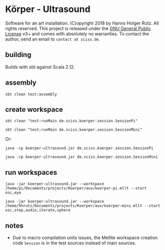 # Körper - Ultrasound

Software for an art installation. (C)opyright 2018 by Hanns Holger Rutz. All rights reserved. This project is released under the
[GNU General Public License](http://github.com/Sciss/Koerper/blob/master/LICENSE) v3+ and comes with absolutely no warranties.
To contact the author, send an email to `contact at sciss.de`.

## building

Builds with sbt against Scala 2.12.

## assembly

    sbt clean test:assembly

## create workspace

    sbt clean "test:runMain de.sciss.koerper.session.SessionPi"
    
    sbt clean "test:runMain de.sciss.koerper.session.SessionMini"

Or:

    java -cp koerper-ultrasound.jar de.sciss.koerper.session.SessionPi
    
    java -cp koerper-ultrasound.jar de.sciss.koerper.session.SessionMini

## run workspaces

    java -jar koerper-ultrasound.jar --workspace /home/pi/Documents/projects/Koerper/aux/koerper-pi.mllt --start osc,eye

    java -jar koerper-ultrasound.jar --workspace /home/hhrutz/Documents/projects/Koerper/aux/koerper-mini.mllt --start osc,stop,audio,iterate,sphere

## notes

- Due to macro compilation units issues, the Mellite workspace creation code `Session` is in the test sources instead of main sources.
